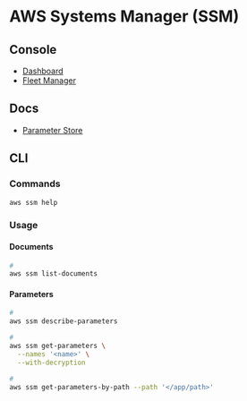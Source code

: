 # AWS Systems Manager (SSM)

<!--
https://github.com/xen0l/aws-gate
-->

## Console

- [Dashboard](https://console.aws.amazon.com/systems-manager/home)
- [Fleet Manager](https://console.aws.amazon.com/systems-manager/managed-instances)

## Docs

- [Parameter Store](https://docs.aws.amazon.com/systems-manager/latest/userguide/systems-manager-parameter-store.html)

## CLI

### Commands

```sh
aws ssm help
```

### Usage

#### Documents

```sh
#
aws ssm list-documents
```

#### Parameters

```sh
#
aws ssm describe-parameters

#
aws ssm get-parameters \
  --names '<name>' \
  --with-decryption

#
aws ssm get-parameters-by-path --path '</app/path>'
```

<!--
aws ssm start-session --target "i-xxxxxxxxxxxxxxxxx"
-->
